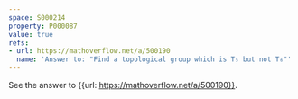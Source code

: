 ```yaml
---
space: S000214
property: P000087
value: true
refs:
- url: https://mathoverflow.net/a/500190
  name: 'Answer to: "Find a topological group which is T₅ but not T₆"'
---
```


See the answer to {{url: https://mathoverflow.net/a/500190}}.
